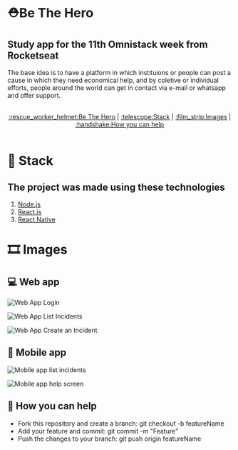 # :rescue_worker_helmet:Be The Hero

## Study app for the 11th Omnistack week from Rocketseat

The base idea is to have a platform in which instituions or people can post a cause in which they need economical help, and by coletive or individual efforts, people around the world can get in contact via e-mail or whatsapp and offer support.

<p align="center"><br>
  <a href="https://github.com/everton4292/Omnistack11#be-the-hero">:rescue_worker_helmet:Be The Hero</a>  | 
  <a href="https://github.com/everton4292/Omnistack11#telescope-stack---the-project-was-made-using-these-technologies">:telescope:Stack</a>  | 
  <a href="https://github.com/everton4292/Omnistack11#film_strip-images">:film_strip:Images</a>  | 
  <a href="https://github.com/everton4292/Omnistack11#handshake-how-you-can-help">:handshake:How you can help</a>
  <br><br>
 </p>
 

# :telescope: Stack
## The project was made using these technologies
1. [Node.js](https://nodejs.org/en/)
1. [React.js](https://reactjs.org/docs/getting-started.html)
1. [React Native](https://reactnative.dev)

# :film_strip: Images

## :computer: Web app
![Web App Login](https://i.imgur.com/tLAHtv6.png)

![Web App List Incidents](https://i.imgur.com/33af6Xv.png)

![Web App Create an Incident](https://i.imgur.com/0yfM1Gm.png)

## :vibration_mode: Mobile app
![Mobile app list incidents](https://i.imgur.com/KxYLx2T.png)

![Mobile app help screen](https://i.imgur.com/zUBU8YK.png)

## :handshake: How you can help
* Fork this repository and create a branch: git checkout -b featureName 
* Add your feature and commit: git commit -m "Feature"
* Push the changes to your branch: git push origin featureName



